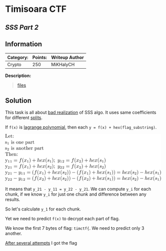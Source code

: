 # __Timisoara CTF__ 
## _SSS Part 2_

## Information
**Category:** | **Points:** | **Writeup Author**
--- | --- | ---
Crypto | 250 | MiKHalyCH

**Description:** 

> [files](sss_part2.zip)

## Solution
This task is all about [bad realization](sss.py) of SSS algo. It uses same coefficients for different [splits](shares.txt).

If `f(x)` is [lagrange polynomial](https://en.wikipedia.org/wiki/Lagrange_polynomial), then each `y = f(x) + hex(flag_substring)`. 

<p align="center">
    <img src="images/1.png">
</p>

It means that `y_21 - y_11 = y_22 - y_21`. We can compute `y_i` for each chunk, if we know `y_i` for just one chunk and difference between any results.

So let's calculate `y_1` for each chunk.

Yet we need to predict `f(x)` to decrypt each part of flag.

We know the first 7 bytes of flag: `timctf{`. We need to predict only 3 another.

[After several attempts](solver.py) I got the flag